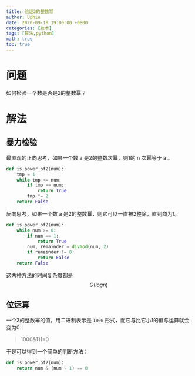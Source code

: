 ```yaml
---
title: 验证2的整数幂
author: Uphie
date: 2020-09-18 19:00:00 +0800
categories: [技术]
tags: [算法,python]
math: true
toc: true
---
```


# 问题

如何检验一个数是否是2的整数幂？

# 解法

## 暴力检验

最直观的正向思考，如果一个数 a 是2的整数次幂，则1的 n 次幂等于 a 。
```python
def is_power_of2(num):
    tmp = 1
    while tmp <= num:
        if tmp == num:
            return True
        tmp *= 2
    return False
```

反向思考，如果一个数 a 是2的整数幂，则它可以一直被2整除，直到商为1。

```python
def is_power_of2(num):
    while num >= 0:
        if num == 1:
            return True
        num, remainder = divmod(num, 2)
        if remainder != 0:
            return False
    return False
```
这两种方法的时间复杂度都是 $$O(logn)$$

## 位运算

一个2的整数幂的值，用二进制表示是 `1000` 形式，而它与比它小1的值与运算就会变为0：
> 1000&111=0

于是可以得到一个简单的判断方法：
```python
def is_power_of2(num):
    return num & (num - 1) == 0
```
